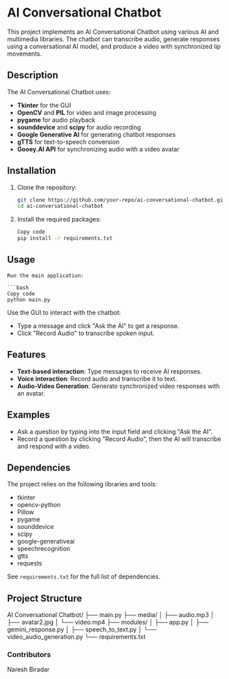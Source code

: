 # AI Conversational Chatbot

This project implements an AI Conversational Chatbot using various AI and multimedia libraries. The chatbot can transcribe audio, generate responses using a conversational AI model, and produce a video with synchronized lip movements.

## Description

The AI Conversational Chatbot uses:
- **Tkinter** for the GUI
- **OpenCV** and **PIL** for video and image processing
- **pygame** for audio playback
- **sounddevice** and **scipy** for audio recording
- **Google Generative AI** for generating chatbot responses
- **gTTS** for text-to-speech conversion
- **Gooey.AI API** for synchronizing audio with a video avatar

## Installation

1. Clone the repository:
   ```bash
   git clone https://github.com/your-repo/ai-conversational-chatbot.git
   cd ai-conversational-chatbot

2. Install the required packages:
    ```bash
    Copy code
    pip install -r requirements.txt

## Usage
    Run the main application:

    ```bash
    Copy code
    python main.py

Use the GUI to interact with the chatbot:

- Type a message and click "Ask the AI" to get a response.
- Click "Record Audio" to transcribe spoken input.

## Features

- **Text-based interaction**: Type messages to receive AI responses.
- **Voice interaction**: Record audio and transcribe it to text.
- **Audio-Video Generation**: Generate synchronized video responses with an avatar.

## Examples

- Ask a question by typing into the input field and clicking "Ask the AI".
- Record a question by clicking "Record Audio", then the AI will transcribe and respond with a video.

## Dependencies

The project relies on the following libraries and tools:

- tkinter
- opencv-python
- Pillow
- pygame
- sounddevice
- scipy
- google-generativeai
- speechrecognition
- gtts
- requests

See `requirements.txt` for the full list of dependencies.

## Project Structure

AI Conversational Chatbot/
├── main.py
├── media/
│   ├── audio.mp3
│   ├── avatar2.jpg
│   └── video.mp4
├── modules/
│   ├── app.py
│   ├── gemini_response.py
│   ├── speech_to_text.py
│   └── video_audio_generation.py
└── requirements.txt

### Contributors
Naresh Biradar


